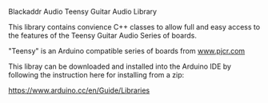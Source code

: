 Blackaddr Audio
Teensy Guitar Audio Library

This library contains convience C++ classes to allow full and easy access to the features of the Teensy Guitar Audio Series of boards.

"Teensy" is an Arduino compatible series of boards from www.pjcr.com

This libray can be downloaded and installed into the Arduino IDE by following the instruction here for installing from a zip:

https://www.arduino.cc/en/Guide/Libraries


